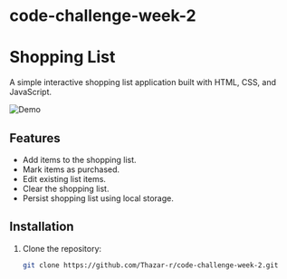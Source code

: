 # code-challenge-week-2
# Shopping List

A simple interactive shopping list application built with HTML, CSS, and JavaScript.

![Demo](demo.gif)

## Features

- Add items to the shopping list.
- Mark items as purchased.
- Edit existing list items.
- Clear the shopping list.
- Persist shopping list using local storage.

## Installation

1. Clone the repository:

   ```bash
   git clone https://github.com/Thazar-r/code-challenge-week-2.git
